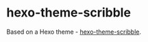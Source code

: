 # hexo-theme-scribble
Based on a Hexo theme - [hexo-theme-scribble](https://github.com/saintwinkle/hexo-theme-scribble).